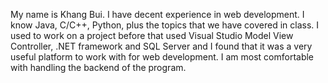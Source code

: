 My name is Khang Bui. I have decent experience in web development. I know Java, C/C++, Python, plus the topics that we have covered in class. I used to work on a project before that used Visual Studio Model View Controller, .NET framework and SQL Server and I found that it was a very useful platform to work with for web development. I am most comfortable with handling the backend of the program.